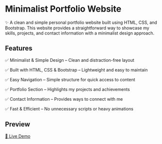 # Minimalist Portfolio Website
✨ A clean and simple personal portfolio website built using HTML, CSS, and Bootstrap. This website provides a straightforward way to showcase my skills, projects, and contact information with a minimalist design approach.

## Features

✅ Minimalist & Simple Design – Clean and distraction-free layout

✅ Built with HTML, CSS & Bootstrap – Lightweight and easy to maintain

✅ Easy Navigation – Simple structure for quick access to content

✅ Portfolio Section – Highlights my projects and achievements

✅ Contact Information – Provides ways to connect with me

✅ Fast & Efficient – No unnecessary scripts or heavy animations

## Preview
[🔗 Live Demo](https://chelsey20.github.io/my-porfolio-v1/)
